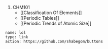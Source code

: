 1. CHM101
	- [[Classification Of Elements]]
	- [[Periodic Tables]]
	- [[Periodic Trends of Atomic Size]]


```button-ad1
name: lol
type: link
action: https://github.com/shabegom/buttons
```



